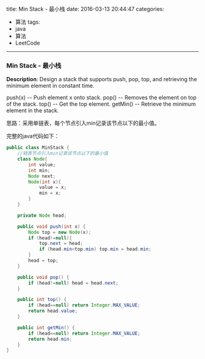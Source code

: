 




title: Min Stack - 最小栈
date: 2016-03-13 20:44:47
categories: 
- 算法
tags: 
- java
- 算法
- LeetCode
<!--updated: 2016-03-13 21:40:47-->
---

### Min Stack - 最小栈
**Description**: Design a stack that supports push, pop, top, and retrieving the minimum element in constant time.

 push(x) -- Push element x onto stack.
 pop() -- Removes the element on top of the stack.
 top() -- Get the top element.
 getMin() -- Retrieve the minimum element in the stack.
 
思路：采用单链表，每个节点引入min记录该节点以下的最小值。

完整的java代码如下：

```java
public class MinStack {
    //链表节点引入min记录该节点以下的最小值
    class Node{
        int value;
        int min;
        Node next;
        Node(int x){
            value = x;
            min = x;
        }
    }

    private Node head;

    public void push(int x) {
        Node top = new Node(x);
        if (head!=null){
            top.next = head;
            if (head.min<top.min) top.min = head.min;
        }
        head = top;
    }

    public void pop() {
        if (head!=null) head = head.next;
    }

    public int top() {
        if (head==null) return Integer.MAX_VALUE;
        return head.value;
    }

    public int getMin() {
        if (head==null) return Integer.MAX_VALUE;
        return head.min;
    }
}
```
